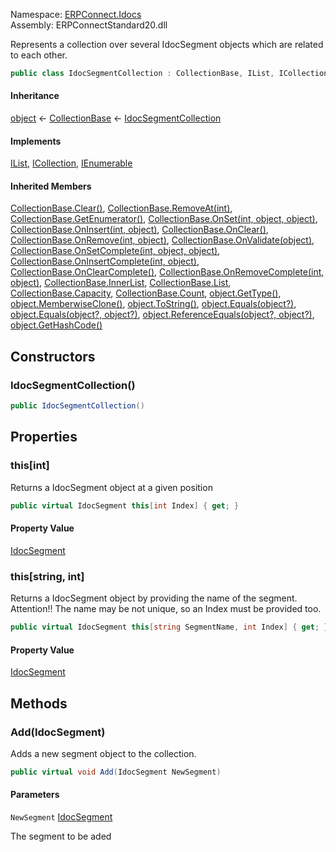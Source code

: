 Namespace: [ERPConnect.Idocs](../)\
Assembly: ERPConnectStandard20.dll

Represents a collection over several IdocSegment objects which are related to each other.

```csharp
public class IdocSegmentCollection : CollectionBase, IList, ICollection, IEnumerable

```

#### Inheritance

[object](https://learn.microsoft.com/dotnet/api/system.object) ← [CollectionBase](https://learn.microsoft.com/dotnet/api/system.collections.collectionbase) ← [IdocSegmentCollection](./)

#### Implements

[IList](https://learn.microsoft.com/dotnet/api/system.collections.ilist), [ICollection](https://learn.microsoft.com/dotnet/api/system.collections.icollection), [IEnumerable](https://learn.microsoft.com/dotnet/api/system.collections.ienumerable)

#### Inherited Members

[CollectionBase.Clear()](https://learn.microsoft.com/dotnet/api/system.collections.collectionbase.clear), [CollectionBase.RemoveAt(int)](https://learn.microsoft.com/dotnet/api/system.collections.collectionbase.removeat), [CollectionBase.GetEnumerator()](https://learn.microsoft.com/dotnet/api/system.collections.collectionbase.getenumerator), [CollectionBase.OnSet(int, object, object)](https://learn.microsoft.com/dotnet/api/system.collections.collectionbase.onset), [CollectionBase.OnInsert(int, object)](https://learn.microsoft.com/dotnet/api/system.collections.collectionbase.oninsert), [CollectionBase.OnClear()](https://learn.microsoft.com/dotnet/api/system.collections.collectionbase.onclear), [CollectionBase.OnRemove(int, object)](https://learn.microsoft.com/dotnet/api/system.collections.collectionbase.onremove), [CollectionBase.OnValidate(object)](https://learn.microsoft.com/dotnet/api/system.collections.collectionbase.onvalidate), [CollectionBase.OnSetComplete(int, object, object)](https://learn.microsoft.com/dotnet/api/system.collections.collectionbase.onsetcomplete), [CollectionBase.OnInsertComplete(int, object)](https://learn.microsoft.com/dotnet/api/system.collections.collectionbase.oninsertcomplete), [CollectionBase.OnClearComplete()](https://learn.microsoft.com/dotnet/api/system.collections.collectionbase.onclearcomplete), [CollectionBase.OnRemoveComplete(int, object)](https://learn.microsoft.com/dotnet/api/system.collections.collectionbase.onremovecomplete), [CollectionBase.InnerList](https://learn.microsoft.com/dotnet/api/system.collections.collectionbase.innerlist), [CollectionBase.List](https://learn.microsoft.com/dotnet/api/system.collections.collectionbase.list), [CollectionBase.Capacity](https://learn.microsoft.com/dotnet/api/system.collections.collectionbase.capacity), [CollectionBase.Count](https://learn.microsoft.com/dotnet/api/system.collections.collectionbase.count), [object.GetType()](https://learn.microsoft.com/dotnet/api/system.object.gettype), [object.MemberwiseClone()](https://learn.microsoft.com/dotnet/api/system.object.memberwiseclone), [object.ToString()](https://learn.microsoft.com/dotnet/api/system.object.tostring), [object.Equals(object?)](<https://learn.microsoft.com/dotnet/api/system.object.equals#system-object-equals(system-object)>), [object.Equals(object?, object?)](<https://learn.microsoft.com/dotnet/api/system.object.equals#system-object-equals(system-object-system-object)>), [object.ReferenceEquals(object?, object?)](https://learn.microsoft.com/dotnet/api/system.object.referenceequals), [object.GetHashCode()](https://learn.microsoft.com/dotnet/api/system.object.gethashcode)

## Constructors

### IdocSegmentCollection()

```csharp
public IdocSegmentCollection()

```

## Properties

### this[int]

Returns a IdocSegment object at a given position

```csharp
public virtual IdocSegment this[int Index] { get; }

```

#### Property Value

[IdocSegment](../ERPConnect.Idocs.IdocSegment/)

### this[string, int]

Returns a IdocSegment object by providing the name of the segment. Attention!! The name may be not unique, so an Index must be provided too.

```csharp
public virtual IdocSegment this[string SegmentName, int Index] { get; }

```

#### Property Value

[IdocSegment](../ERPConnect.Idocs.IdocSegment/)

## Methods

### Add(IdocSegment)

Adds a new segment object to the collection.

```csharp
public virtual void Add(IdocSegment NewSegment)

```

#### Parameters

`NewSegment` [IdocSegment](../ERPConnect.Idocs.IdocSegment/)

The segment to be aded
